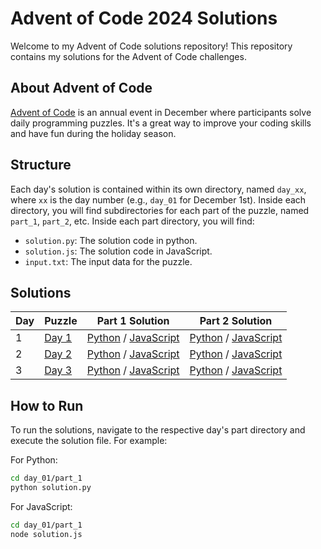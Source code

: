 # Advent of Code 2024 Solutions

Welcome to my Advent of Code solutions repository! This repository contains my solutions for the Advent of Code challenges.

## About Advent of Code

[Advent of Code](https://adventofcode.com/) is an annual event in December where participants solve daily programming puzzles. It's a great way to improve your coding skills and have fun during the holiday season.

## Structure

Each day's solution is contained within its own directory, named `day_xx`, where `xx` is the day number (e.g., `day_01` for December 1st). Inside each directory, you will find subdirectories for each part of the puzzle, named `part_1`, `part_2`, etc. Inside each part directory, you will find:

- `solution.py`: The solution code in python.
- `solution.js`: The solution code in JavaScript.
- `input.txt`: The input data for the puzzle.

## Solutions
| Day | Puzzle | Part 1 Solution | Part 2 Solution |
| --- | ------ | ---------------- | ---------------- |
| 1  | [Day 1](https://adventofcode.com/2024/day/1) | [Python]([day_01/part_1/solution.py]) / [JavaScript]([day_01/part_1/solution.js]) | [Python]([day_01/part_2/solution.py]) / [JavaScript]([day_01/part_2/solution.js]) |
| 2  | [Day 2](https://adventofcode.com/2024/day/2) | [Python]([day_02/part_1/solution.py]) / [JavaScript]([day_02/part_1/solution.js]) | [Python]([day_02/part_2/solution.py]) / [JavaScript]([day_02/part_2/solution.js]) |
| 3  | [Day 3](https://adventofcode.com/2024/day/3) | [Python]([day_03/part_1/solution.py]) / [JavaScript](day_03/part_1/solution.js) | [Python](day_03/part_2/solution.py) / [JavaScript](day_03/part_2/solution.js)
## How to Run

To run the solutions, navigate to the respective day's part directory and execute the solution file. For example:

For Python:
```sh
cd day_01/part_1
python solution.py
```

For JavaScript:
```sh
cd day_01/part_1
node solution.js
```
